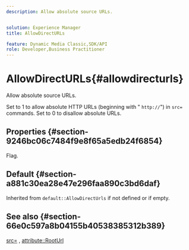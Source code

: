 ```yaml
---
description: Allow absolute source URLs.


solution: Experience Manager
title: AllowDirectURLs

feature: Dynamic Media Classic,SDK/API
role: Developer,Business Practitioner
---
```


# AllowDirectURLs{#allowdirecturls}

Allow absolute source URLs.

Set to 1 to allow absolute HTTP URLs (beginning with " `http://`") in `src=` commands. Set to 0 to disallow absolute URLs.

## Properties {#section-9246bc06c7484f9e8f65a5edb24f6854}

Flag.

## Default {#section-a881c30ea28e47e296faa890c3bd6daf}

Inherited from `default::AllowDirectUrls` if not defined or if empty.

## See also {#section-66e0c597a8b04155b40538385312b389}

[src=](../../../../../ir-api/http-protocol/image-rendering-api-ref/c-ir-http-protocol-ref/c-ir-http-protocol-command-reference/r-ir-src.md#reference-62c98abad22149d68d405ed6aaff8272) , [attribute::RootUrl](../../../../../ir-api/material-cat/image-rendering-api-ref/c-ir-material-catalog/c-ir-attributes-reference/r-ir-rooturl.md#reference-b8d706a573814802bd6794223cc78402) 
